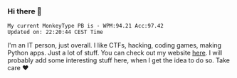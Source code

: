 ### Hi there 👋
<!-- PB START -->
```
My current MonkeyType PB is - WPM:94.21 Acc:97.42
Updated on: 22:20:44 CEST Time
```
<!-- PB END -->
I'm an IT person, just overall. I like CTFs, hacking, coding games, making Python apps. Just a lot of stuff.
You can check out my website [here](https://skill3472.github.io/).
I will probably add some interesting stuff here, when I get the idea to do so. Take care ❤️
